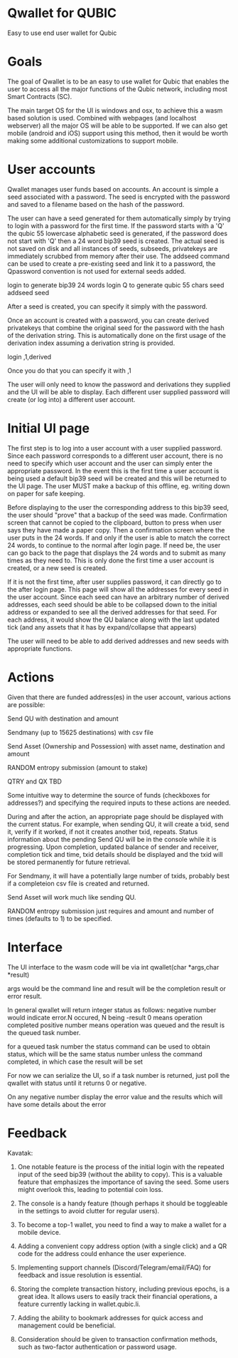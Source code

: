# Qwallet for QUBIC
Easy to use end user wallet for Qubic

# Goals
The goal of Qwallet is to be an easy to use wallet for Qubic that enables the user to access all the major functions of the Qubic network, including most Smart Contracts (SC).

The main target OS for the UI is windows and osx, to achieve this a wasm based solution is used. Combined with webpages (and localhost webserver) all the major OS will be able to be supported. If we can also get mobile (android and iOS) support using this method, then it would be worth making some additional customizations to support mobile.


# User accounts
Qwallet manages user funds based on accounts. An account is simple a seed associated with a password. The seed is encrypted with the password and saved to a filename based on the hash of the password.

The user can have a seed generated for them automatically simply by trying to login with a password for the first time. If the password starts with a 'Q' the qubic 55 lowercase alphabetic seed is generated, if the password does not start with 'Q' then a 24 word bip39 seed is created. The actual seed is not saved on disk and all instances of seeds, subseeds, privatekeys are immediately scrubbed from memory after their use. The addseed command can be used to create a pre-existing seed and link it to a password, the Qpassword convention is not used for external seeds added.

login <password> to generate bip39 24 words
login Q<password> to generate qubic 55 chars seed
addseed <password> seed

After a seed is created, you can specify it simply with the password.

Once an account is created with a password, you can create derived privatekeys that combine the original seed for the password with the hash of the derivation string. This is automatically done on the first usage of the derivation index assuming a derivation string is provided.

login <password>,1,derived

Once you do that you can specify it with <password>,1

The user will only need to know the password and derivations they supplied and the UI will be able to display. Each different user supplied password will create (or log into) a different user account.


# Initial UI page
The first step is to log into a user account with a user supplied password. Since each password corresponds to a different user account, there is no need to specify which user account and the user can simply enter the appropriate password. In the event this is the first time a user account is being used a default bip39 seed will be created and this will be returned to the UI page. The user MUST make a backup of this offline, eg. writing down on paper for safe keeping.

Before displaying to the user the corresponding address to this bip39 seed, the user should "prove" that a backup of the seed was made. Confirmation screen that cannot be copied to the clipboard, button to press when user says they have made a paper copy. Then a confirmation screen where the user puts in the 24 words. If and only if the user is able to match the correct 24 words, to continue to the normal after login page. If need be, the user can go back to the page that displays the 24 words and to submit as many times as they need to. This is only done the first time a user account is created, or a new seed is created.

If it is not the first time, after user supplies password, it can directly go to the after login page. This page will show all the addresses for every seed in the user account. Since each seed can have an arbitrary number of derived addresses, each seed should be able to be collapsed down to the initial address or expanded to see all the derived addresses for that seed. For each address, it would show the QU balance along with the last updated tick (and any assets that it has by expand/collapse that appears)

The user will need to be able to add derived addresses and new seeds with appropriate functions.


# Actions
Given that there are funded address(es) in the user account, various actions are possible:

Send QU with destination and amount

Sendmany (up to 15625 destinations) with csv file

Send Asset (Ownership and Possession) with asset name, destination and amount

RANDOM entropy submission (amount to stake)

QTRY and QX TBD

Some intuitive way to determine the source of funds (checkboxes for addresses?) and specifying the required inputs to these actions are needed.

During and after the action, an appropriate page should be displayed with the current status. For example, when sending QU, it will create a txid, send it, verify if it worked, if not it creates another txid, repeats. Status information about the pending Send QU will be in the console while it is progressing. Upon completion, updated balance of sender and receiver, completion tick and time, txid details should be displayed and the txid will be stored permanently for future retrieval.

For Sendmany, it will have a potentially large number of txids, probably best if a completeion csv file is created and returned.

Send Asset will work much like sending QU.

RANDOM entropy submission just requires and amount and number of times (defaults to 1) to be specified.

# Interface
The UI interface to the wasm code will be via int qwallet(char *args,char *result)

args would be the command line and result will be the completion result or error result.

In general qwallet will return integer status as follows:
negative number would indicate error.N occured, N being -result
0 means operation completed
positive number means operation was queued and the result is the queued task number.

for a queued task number the status command can be used to obtain status, which will be the same status number unless the command completed, in which case the result will be set

For now we can serialize the UI, so if a task number is returned, just poll the qwallet with status <tasknum> until it returns 0 or negative.

On any negative number display the error value and the results which will have some details about the error

# Feedback
Kavatak:

1. One notable feature is the process of the initial login with the repeated input of the seed bip39 (without the ability to copy). This is a valuable feature that emphasizes the importance of saving the seed. Some users might overlook this, leading to potential coin loss.

2. The console is a handy feature (though perhaps it should be toggleable in the settings to avoid clutter for regular users).

3. To become a top-1 wallet, you need to find a way to make a wallet for a mobile device.

4. Adding a convenient copy address option (with a single click) and a QR code for the address could enhance the user experience.

5. Implementing support channels (Discord/Telegram/email/FAQ) for feedback and issue resolution is essential.

6. Storing the complete transaction history, including previous epochs, is a great idea. It allows users to easily track their financial operations, a feature currently lacking in wallet.qubic.li.

7. Adding the ability to bookmark addresses for quick access and management could be beneficial.

8. Consideration should be given to transaction confirmation methods, such as two-factor authentication or password usage.



